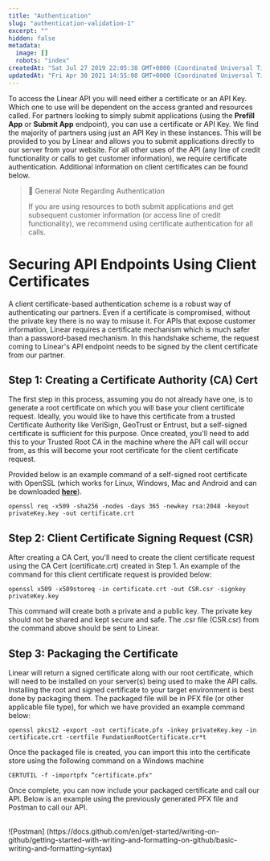 ```yaml
---
title: "Authentication"
slug: "authentication-validation-1"
excerpt: ""
hidden: false
metadata: 
  image: []
  robots: "index"
createdAt: "Sat Jul 27 2019 22:05:38 GMT+0000 (Coordinated Universal Time)"
updatedAt: "Fri Apr 30 2021 14:55:08 GMT+0000 (Coordinated Universal Time)"
---
```

To access the Linear API you will need either a certificate or an API Key.  Which one to use will be dependent on the access granted and resources called. For partners looking to simply submit applications (using the **Prefill App** or **Submit App** endpoint), you can use a certificate or API Key.  We find the majority of partners using just an API Key in these instances.  This will be provided to you by Linear and allows you to submit applications directly to our server from your website.  For all other uses of the API (any line of credit functionality or calls to get customer information), we require certificate authentication.  Additional information on client certificates can be found below.

> 📘 General Note Regarding Authentication
> 
> If you are using resources to both submit applications and get subsequent customer information (or access line of credit functionality), we recommend using certificate authentication for all calls.

# Securing API Endpoints Using Client Certificates

A client certificate-based authentication scheme is a robust way of authenticating our partners. Even if a certificate is compromised, without the private key there is no way to misuse it. For APIs that expose customer information, Linear requires a certificate mechanism which is much safer than a password-based mechanism. In this handshake scheme, the request coming to Linear's API endpoint needs to be signed by the client certificate from our partner. 

## Step 1: Creating a Certificate Authority (CA) Cert

The first step in this process, assuming you do not already have one, is to generate a root certificate on which you will base your client certificate request. Ideally, you would like to have this certificate from a trusted Certificate Authority like VeriSign, GeoTrust or Entrust, but a self-signed certificate is sufficient for this purpose.  Once created, you'll need to add this to your Trusted Root CA in the machine where the API call will occur from, as this will become your root certificate for the client certificate request.

Provided below is an example command of a self-signed root certificate with OpenSSL (which works for Linux, Windows, Mac and Android and can be downloaded **[here](https://wiki.openssl.org/index.php/Binaries)**).

```text Sample Command
openssl req -x509 -sha256 -nodes -days 365 -newkey rsa:2048 -keyout privateKey.key -out certificate.crt
```

## Step 2: Client Certificate Signing Request (CSR)

After creating a CA Cert, you'll need to create the client certificate request using the CA Cert  (certificate.crt) created in Step 1.  An example of the command for this client certificate request is provided below:

```text Sample Command
openssl x509 -x509storeq -in certificate.crt -out CSR.csr -signkey privateKey.key
```

This command will create both a private and a public key.  The private key should not be shared and kept secure and safe. The .csr file (CSR.csr) from the command above should be sent to Linear. 

## Step 3: Packaging the Certificate

Linear will return a signed certificate along with our root certificate, which will need to be installed on your server(s) being used to make the API calls.  Installing the root and signed certificate to your target environment is best done by packaging them.  The packaged file will be in PFX file (or other applicable file type), for which we have provided an example command below:

```text Sample Command
openssl pkcs12 -export -out certificate.pfx -inkey privateKey.key -in certificate.crt -certfile FundationRootCertificate.cr*t
```

Once the packaged file is created, you can import this into the certificate store using the following command on a Windows machine

```text Sample Command
CERTUTIL -f -importpfx “certificate.pfx"
```

Once complete, you can now include your packaged certificate and call our API.  Below is an example using the previously generated PFX file and Postman to call our API.

<br/>
![Postman] (https://docs.github.com/en/get-started/writing-on-github/getting-started-with-writing-and-formatting-on-github/basic-writing-and-formatting-syntax)
